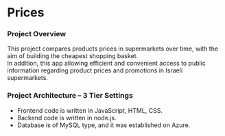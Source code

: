 # Prices

### Project Overview
This project compares products prices in supermarkets over time, with the aim of building the cheapest shopping basket.  
In addition, this app allowing efficient and convenient access to public information regarding product prices and promotions in Israeli supermarkets.

### Project Architecture – 3 Tier Settings
* Frontend code is written in JavaScript, HTML, CSS.
* Backend code is written in node.js.
* Database is of MySQL type, and it was established on Azure.
